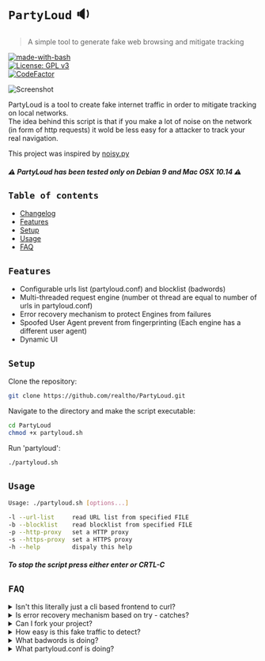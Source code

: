 # `PartyLoud` :sound:
> A simple tool to generate fake web browsing and mitigate tracking

[![made-with-bash](https://img.shields.io/badge/Made%20with-Bash-1f425f.svg)](https://www.gnu.org/software/bash/)  
[![License: GPL v3](https://img.shields.io/badge/License-GPLv3-blue.svg)](https://www.gnu.org/licenses/gpl-3.0)  
[![CodeFactor](https://www.codefactor.io/repository/github/realtho/partyloud/badge)](https://www.codefactor.io/repository/github/realtho/partyloud)  

![Screenshot](https://i.imgur.com/cn1eEFs.png)

PartyLoud is a tool to create fake internet traffic
in order to mitigate tracking on local networks.  
The idea behind this script is that if you make a lot of noise on the 
network (in form of http requests) it wold be less easy for a attacker to
track your real navigation.  

This project was inspired by [noisy.py](https://github.com/1tayH/noisy "noisy.py")

##### :warning: PartyLoud has been tested only on Debian 9 and Mac OSX 10.14 :warning:

## `Table of contents`

* [Changelog](CHANGELOG.md)
* [Features](#features)
* [Setup](#setup)
* [Usage](#usage)
* [FAQ](#faq)

## `Features`

- Configurable urls list (partyloud.conf) and blocklist (badwords)
- Multi-threaded request engine (number ot thread are equal to number of urls in partyloud.conf)
- Error recovery mechanism to protect Engines from failures
- Spoofed User Agent prevent from fingerprinting (Each engine has a different user agent)
- Dynamic UI

## `Setup`

Clone the repository:
```sh
git clone https://github.com/realtho/PartyLoud.git
```
Navigate to the directory and make the script executable:
```sh
cd PartyLoud
chmod +x partyloud.sh
```
Run 'partyloud':
```sh
./partyloud.sh
```

## `Usage`

```sh
Usage: ./partyloud.sh [options...]

-l --url-list     read URL list from specified FILE
-b --blocklist    read blocklist from specified FILE
-p --http-proxy   set a HTTP proxy
-s --https-proxy  set a HTTPS proxy
-h --help         dispaly this help
```

##### To stop the script press either enter or CRTL-C

## `FAQ`

<details>
  <summary>Isn't this literally just a cli based frontend to curl?</summary>
  <p>The core of the script is a curl request, but this tool does more than that. When you run the script, several threads are started. Each thread makes a different Http request and parse the output to choose the next url, simulating a navigation. Unless user stop the script (either pressing enter or via CTRL-C), it will stay alive</p>
</details>

<details>
  <summary>Is error recovery mechanism based on try - catches? </summary>
  <p>Try-catch mechanism doesn't really exist in bash, error recovery mechanism is an elegant way to say that if the http request return a status code starting with 4 or 5 (error) the script will use a backup-url on order to continue execution normally</p>
</details>

<details>
  <summary>Can I fork your project?</summary>
  <p>Look here: https://tldrlegal.com/license/gnu-general-public-license-v3-(gpl-3) 😉</p>
</details>

<details>
  <summary>How easy is this fake traffic to detect?</summary>
  <p>Unfortunatly it's preatty easy, but keep in mind that this is a beta release and in next releases I'll fix this "issue"</p>
</details>

<details>
  <summary>What badwords is doing?</summary>
  <p>badwords is just a list of keywords used to filter urls in order to prevent 404s and non-html contents (like images, css, js). You can create your own, but, unless you have special needs, I recommend you to use default one or at least to use it as a template</p>
</details>

<details>
  <summary>What partyloud.conf is doing?</summary>
  <p>partyloud.conf is just a list of root urls used to start fake navigation, you can create your own conf file, but pay attention, the more url you add, the more thread you start. This is an "open issue", next releases will come with a max thread number in order to avoid fork bombs (https://www.geeksforgeeks.org/fork-bomb/)</p>
</details>
